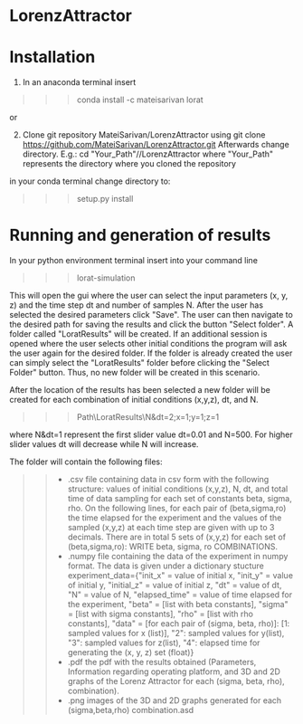 # LorenzAttractor

# Installation

1) In an anaconda terminal insert
>>> conda install -c mateisarivan lorat

or 

2) Clone git repository MateiSarivan/LorenzAttractor using
git clone https://github.com/MateiSarivan/LorenzAttractor.git
Afterwards change directory. E.g.:
cd "Your_Path"//LorenzAttractor 
where "Your_Path" represents the directory where you cloned the repository 

in your conda terminal change directory to:
>>> setup.py install

# Running and generation of results

In your python environment terminal insert into your command line
>>> lorat-simulation

This will open the gui where the user can select the input parameters (x, y, z) and the time step dt and number of samples N. After the user has selected the desired parameters click "Save". The user can then navigate to the desired path for saving the results and click the button "Select folder". A folder called "LoratResults" will be created. If an additional session is opened where the user selects other initial conditions the program will ask the user again for the desired folder. If the folder is already created the user can simply select the "LoratResults" folder before clicking the "Select Folder" button. Thus, no new folder will be created in this scenario. 

After the location of the results has been selected a new folder will be created for each combination of initial conditions (x,y,z), dt, and N.

>>> Path\LoratResults\N&dt=2;x=1;y=1;z=1

where N&dt=1 represent the first slider value dt=0.01 and N=500. For higher slider values dt will decrease while N will increase.

The folder will contain the following files:
>> - .csv file containing data in csv form with the following structure: values of initial conditions (x,y,z), N, dt, and total time of data sampling for each set of constants beta, sigma, rho. On the following lines, for each pair of (beta,sigma,ro) the time elapsed for the experiment and the values of the sampled (x,y,z) at each time step are given with up to 3 decimals. There are in total 5 sets of (x,y,z) for each set of (beta,sigma,ro): WRITE beta, sigma, ro COMBINATIONS.
>> - .numpy file containing the data of the experiment in numpy format. The data is given under a dictionary stucture experiment_data={"init_x" = value of initial x, "init_y" = value of initial y, "initial_z" = value of initial z, "dt" = value of dt, "N" = value of N, "elapsed_time" = value of time elapsed for the experiment, "beta" = [list with beta constants], "sigma" = [list with sigma constants], "rho" = [list with rho constants], "data" = [for each pair of (sigma, beta, rho)]: [1: sampled values for x (list)], "2": sampled values for y(list), "3": sampled values for z(list), "4": elapsed time for generating the (x, y, z) set (float)}
>> - .pdf the pdf with the results obtained (Parameters, Information regarding operating platform, and 3D and 2D graphs of the Lorenz Attractor for each (sigma, beta, rho), combination).
>> - .png images of the 3D and 2D graphs generated for each (sigma,beta,rho) combination.asd